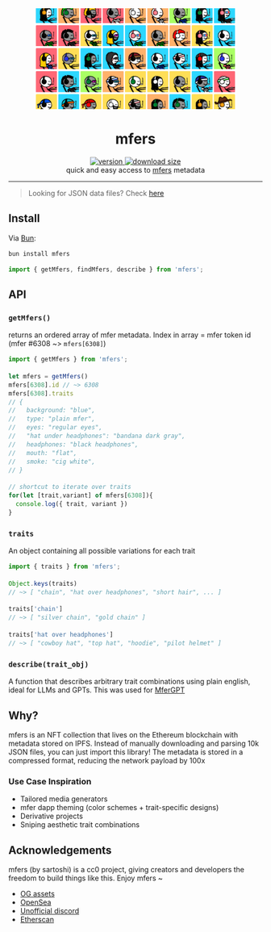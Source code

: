 <div align="center">
  <img src="https://github.com/m4r-sh/mfers/raw/main/meta/social.png" alt="mfers" width="400" />
</div>

<h1 align="center">mfers</h1>
<div align="center">
  <a href="https://npmjs.org/package/mfers">
    <img src="https://badgen.net/npm/v/mfers" alt="version" />
  </a>
  <a href="https://bundlephobia.com/result?p=mfers">
    <img src="https://badgen.net/bundlephobia/minzip/mfers" alt="download size" />
  </a>
</div>

<div align="center">quick and easy access to <a href="https://opensea.io/collection/mfers">mfers</a> metadata</div>

---

> Looking for JSON data files? Check [here](https://github.com/m4r-sh/mfers/tree/main/data)

## Install

Via [Bun](https://bun.sh/):
```sh
bun install mfers
```

```js
import { getMfers, findMfers, describe } from 'mfers';
```


## API


### `getMfers()`

returns an ordered array of mfer metadata. Index in array = mfer token id (mfer #6308 ~> `mfers[6308]`)

```js
import { getMfers } from 'mfers';

let mfers = getMfers()
mfers[6308].id // ~> 6308
mfers[6308].traits
// {
//   background: "blue",
//   type: "plain mfer",
//   eyes: "regular eyes",
//   "hat under headphones": "bandana dark gray",
//   headphones: "black headphones",
//   mouth: "flat",
//   smoke: "cig white",
// }

// shortcut to iterate over traits
for(let [trait,variant] of mfers[6308]){
  console.log({ trait, variant })
}

```

### `traits`

An object containing all possible variations for each trait

```js
import { traits } from 'mfers';

Object.keys(traits)
// ~> [ "chain", "hat over headphones", "short hair", ... ]

traits['chain']
// ~> [ "silver chain", "gold chain" ]

traits['hat over headphones']
// ~> [ "cowboy hat", "top hat", "hoodie", "pilot helmet" ]
```

### `describe(trait_obj)`

A function that describes arbitrary trait combinations using plain english, ideal for LLMs and GPTs.
This was used for [MferGPT](https://x.com/m4rsh/status/1723490110958702632)


## Why?

mfers is an NFT collection that lives on the Ethereum blockchain with metadata stored on IPFS. Instead of manually downloading and parsing 10k JSON files, you can just import this library! The metadata is stored in a compressed format, reducing the network payload by 100x

### Use Case Inspiration

- Tailored media generators
- mfer dapp theming (color schemes + trait-specific designs)
- Derivative projects
- Sniping aesthetic trait combinations

## Acknowledgements

mfers (by sartoshi) is a cc0 project, giving creators and developers the freedom to build things like this. Enjoy mfers ~

- [OG assets](https://drive.google.com/drive/folders/1VfCnmP4NBfDWH9htf_KKWJhNbUXhb2TV)
- [OpenSea](https://opensea.io/collection/mfers)
- [Unofficial discord](https://discord.gg/unofficialmfers)
- [Etherscan](https://etherscan.io/token/0x79FCDEF22feeD20eDDacbB2587640e45491b757f)